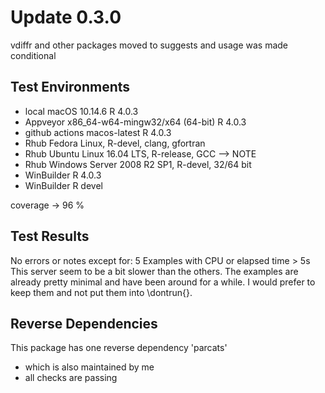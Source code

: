 
# Update 0.3.0

vdiffr and other packages moved to suggests and usage was made conditional

## Test Environments
* local macOS 10.14.6 R 4.0.3
* Appveyor x86_64-w64-mingw32/x64 (64-bit) R 4.0.3
* github actions macos-latest R 4.0.3
* Rhub Fedora Linux, R-devel, clang, gfortran
* Rhub Ubuntu Linux 16.04 LTS, R-release, GCC --> NOTE
* Rhub Windows Server 2008 R2 SP1, R-devel, 32/64 bit
* WinBuilder R 4.0.3
* WinBuilder R devel

coverage -> 96 %


## Test Results

No errors or notes except for:
5 Examples with CPU or elapsed time > 5s
This server seem to be a bit slower than the others.
The examples are already pretty minimal and have been around for a while. 
I would prefer to keep them and not put them into \dontrun{}. 

## Reverse Dependencies

This package has one reverse dependency 'parcats'
- which is also maintained by me
- all checks are passing